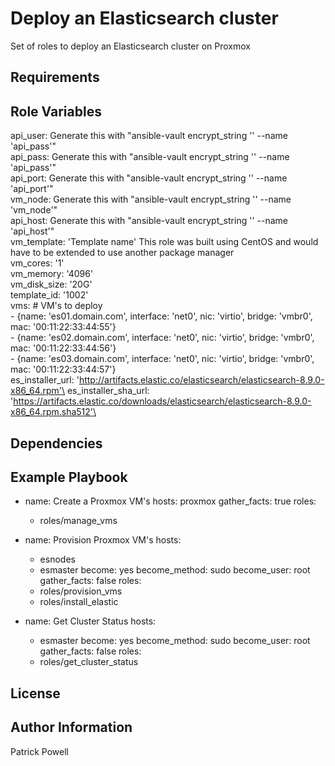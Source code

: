 Deploy an Elasticsearch cluster
=========

Set of roles to deploy an Elasticsearch cluster on Proxmox

Requirements
------------


Role Variables
--------------

  api_user: Generate this with "ansible-vault encrypt_string '<api password>' --name 'api_pass'"\
  api_pass: Generate this with "ansible-vault encrypt_string '<api password>' --name 'api_pass'"\
  api_port: Generate this with "ansible-vault encrypt_string '<port number>' --name 'api_port'"\
  vm_node: Generate this with "ansible-vault encrypt_string '<node name>' --name 'vm_node'"\
  api_host: Generate this with "ansible-vault encrypt_string '<host name>' --name 'api_host'"\
  vm_template: 'Template name' This role was built using CentOS and would have to be extended to use another package manager\
  vm_cores: '1'\
  vm_memory: '4096'\
  vm_disk_size: '20G'\
  template_id: '1002'\
  vms: # VM's to deploy\
    - {name: 'es01.domain.com', interface: 'net0', nic: 'virtio', bridge: 'vmbr0', mac: '00:11:22:33:44:55'}\
    - {name: 'es02.domain.com', interface: 'net0', nic: 'virtio', bridge: 'vmbr0', mac: '00:11:22:33:44:56'}\
    - {name: 'es03.domain.com', interface: 'net0', nic: 'virtio', bridge: 'vmbr0', mac: '00:11:22:33:44:57'}\
  es_installer_url: 'http://artifacts.elastic.co/elasticsearch/elasticsearch-8.9.0-x86_64.rpm'\
  es_installer_sha_url: 'https://artifacts.elastic.co/downloads/elasticsearch/elasticsearch-8.9.0-x86_64.rpm.sha512'\

Dependencies
------------

Example Playbook
----------------

  - name: Create a Proxmox VM's
    hosts: proxmox
    gather_facts: true
    roles:
      - roles/manage_vms
      
  - name: Provision Proxmox VM's
    hosts: 
      - esnodes
      - esmaster
    become: yes
    become_method: sudo
    become_user: root
    gather_facts: false
    roles:
      - roles/provision_vms
      - roles/install_elastic
  
  - name: Get Cluster Status
    hosts: 
      - esmaster
    become: yes
    become_method: sudo
    become_user: root
    gather_facts: false
    roles:
      - roles/get_cluster_status

License
-------


Author Information
------------------

Patrick Powell